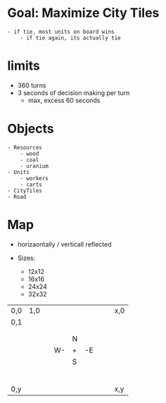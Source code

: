 # Goal: Maximize City Tiles

    - if tie, most units on board wins
        - if tie again, its actually tie

# limits

- 360 turns
- 3 seconds of decision making per turn
  - max, excess 60 seconds

# Objects

    - Resources
        - wood
        - coal
        - uranium
    - Units
        - workers
        - carts
    - CityTiles
    - Road

# Map

- horizaontally / verticall reflected

- Sizes:

  - 12x12
  - 16x16
  - 24x24
  - 32x32

|     |     |     |     |     |     |     |     |     |
| --- | --- | --- | --- | --- | --- | --- | --- | --- |
| 0,0 | 1,0 |     |     |     |     |     |     | x,0 |
| 0,1 |     |     |     |     |     |     |     |     |
|     |     |     |     |     |     |     |     |     |
|     |     |     |     |     |     |     |     |     |
|     |     |     |     | N   |     |     |     |     |
|     |     |     | W-  | +   | -E  |     |     |     |
|     |     |     |     | S   |     |     |     |     |
|     |     |     |     |     |     |     |     |     |
|     |     |     |     |     |     |     |     |     |
|     |     |     |     |     |     |     |     |     |
|     |     |     |     |     |     |     |     |     |
|     |     |     |     |     |     |     |     |     |
|     |     |     |     |     |     |     |     |     |
| 0,y |     |     |     |     |     |     |     | x,y |
